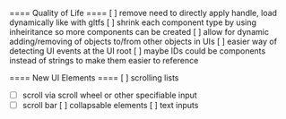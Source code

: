 ==== Quality of Life ====
[ ] remove need to directly apply handle, load dynamically like with gltfs
[ ] shrink each component type by using inheiritance so more components can be created
[ ] allow for dynamic adding/removing of objects to/from other objects in UIs
[ ] easier way of detecting UI events at the UI root
[ ] maybe IDs could be components instead of strings to make them easier to reference

==== New UI Elements ====
[ ] scrolling lists
- [ ] scroll via scroll wheel or other specifiable input
- [ ] scroll bar
[ ] collapsable elements
[ ] text inputs